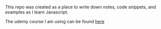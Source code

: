 This repo was created as a place to write down notes, code snippets, and examples as I learn Javascript.

The udemy course I am using can be found [here](https://www.udemy.com/understand-javascript/learn/v4/overview)
